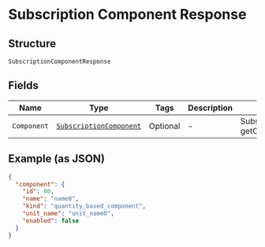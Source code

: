 
# Subscription Component Response

## Structure

`SubscriptionComponentResponse`

## Fields

| Name | Type | Tags | Description | Getter | Setter |
|  --- | --- | --- | --- | --- | --- |
| `Component` | [`SubscriptionComponent`](../../doc/models/subscription-component.md) | Optional | - | SubscriptionComponent getComponent() | setComponent(SubscriptionComponent component) |

## Example (as JSON)

```json
{
  "component": {
    "id": 80,
    "name": "name8",
    "kind": "quantity_based_component",
    "unit_name": "unit_name0",
    "enabled": false
  }
}
```

